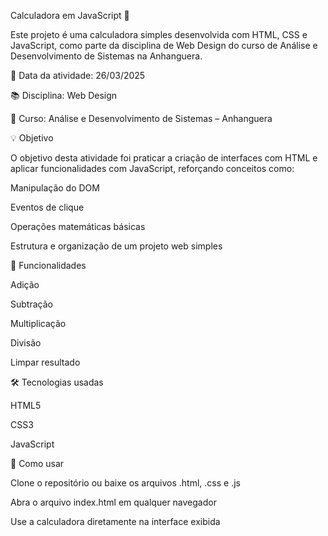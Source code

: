 Calculadora em JavaScript 🧮

Este projeto é uma calculadora simples desenvolvida com HTML, CSS e JavaScript, como parte da disciplina de Web Design do curso de Análise e Desenvolvimento de Sistemas na Anhanguera.

📅 Data da atividade: 26/03/2025

📚 Disciplina: Web Design

🏫 Curso: Análise e Desenvolvimento de Sistemas – Anhanguera

💡 Objetivo

O objetivo desta atividade foi praticar a criação de interfaces com HTML e aplicar funcionalidades com JavaScript, reforçando conceitos como:

Manipulação do DOM

Eventos de clique

Operações matemáticas básicas

Estrutura e organização de um projeto web simples

🚀 Funcionalidades

Adição

Subtração

Multiplicação

Divisão

Limpar resultado

🛠️ Tecnologias usadas

HTML5

CSS3

JavaScript

📁 Como usar

Clone o repositório ou baixe os arquivos .html, .css e .js

Abra o arquivo index.html em qualquer navegador

Use a calculadora diretamente na interface exibida
